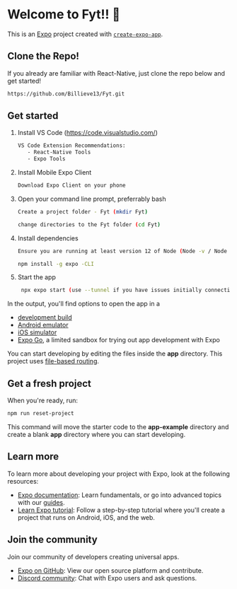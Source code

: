 # Welcome to Fyt!! 👋

This is an [Expo](https://expo.dev) project created with [`create-expo-app`](https://www.npmjs.com/package/create-expo-app).

## Clone the Repo!
If you already are familiar with React-Native, just clone the repo below and get started!

```bash
https://github.com/Billieve13/Fyt.git
```

## Get started
1. Install VS Code (https://code.visualstudio.com/)
   ```bash
   VS Code Extension Recommendations:
      - React-Native Tools
      - Expo Tools
   ```

2. Install Mobile Expo Client
   ```bash
   Download Expo Client on your phone
   ```
    
3. Open your command line prompt, preferrably bash
   ```bash
   Create a project folder - Fyt (mkdir Fyt)
   ```
   
   ```bash
   change directories to the Fyt folder (cd Fyt)
   ```
   
4. Install dependencies
   ```bash
   Ensure you are running at least version 12 of Node (Node -v / Node -version)
   ```
      
   ```bash
   npm install -g expo -CLI
   ```

5. Start the app

   ```bash
    npx expo start (use --tunnel if you have issues initially connecting the app to Expo Client on your phone)
   ```

In the output, you'll find options to open the app in a

- [development build](https://docs.expo.dev/develop/development-builds/introduction/)
- [Android emulator](https://docs.expo.dev/workflow/android-studio-emulator/)
- [iOS simulator](https://docs.expo.dev/workflow/ios-simulator/)
- [Expo Go](https://expo.dev/go), a limited sandbox for trying out app development with Expo

You can start developing by editing the files inside the **app** directory. This project uses [file-based routing](https://docs.expo.dev/router/introduction).

## Get a fresh project

When you're ready, run:

```bash
npm run reset-project
```

This command will move the starter code to the **app-example** directory and create a blank **app** directory where you can start developing.

## Learn more

To learn more about developing your project with Expo, look at the following resources:

- [Expo documentation](https://docs.expo.dev/): Learn fundamentals, or go into advanced topics with our [guides](https://docs.expo.dev/guides).
- [Learn Expo tutorial](https://docs.expo.dev/tutorial/introduction/): Follow a step-by-step tutorial where you'll create a project that runs on Android, iOS, and the web.

## Join the community

Join our community of developers creating universal apps.

- [Expo on GitHub](https://github.com/expo/expo): View our open source platform and contribute.
- [Discord community](https://chat.expo.dev): Chat with Expo users and ask questions.
